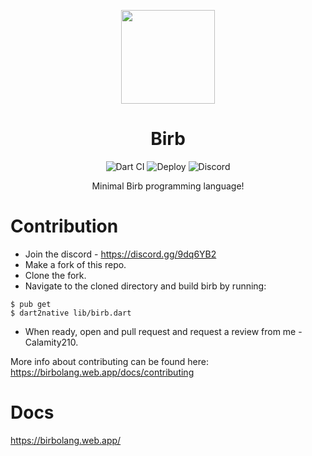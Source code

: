 <p align="center"><img src="misc/logo.png" height="150px"></p>
<h1 align="center">Birb</h1>
<p align="center">
    <img alt="Dart CI" src="https://github.com/Calamity210/BirbLang/workflows/Dart CI/badge.svg">
    <img alt="Deploy" src="https://github.com/Calamity210/BirbLang/workflows/Deploy/badge.svg">
    <img alt="Discord" src="https://img.shields.io/discord/733507194560970783">
</p>
<p align="center">Minimal Birb programming language!</p>

# Contribution

- Join the discord - https://discord.gg/9dq6YB2
- Make a fork of this repo.
- Clone the fork.
- Navigate to the cloned directory and build birb by running:
```shell
$ pub get
$ dart2native lib/birb.dart
```
- When ready, open and pull request and request a review from me - Calamity210.

More info about contributing can be found here: https://birbolang.web.app/docs/contributing

# Docs
https://birbolang.web.app/
